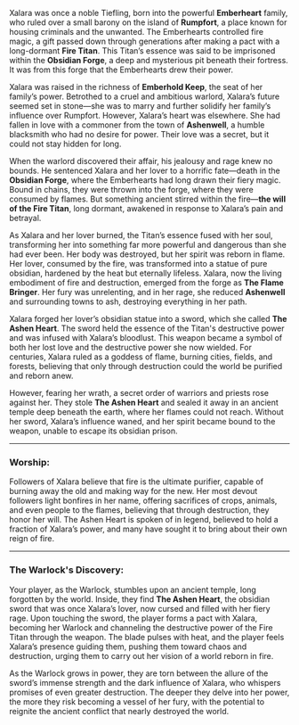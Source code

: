 Xalara was once a noble Tiefling, born into the powerful **Emberheart** family, who ruled over a small barony on the island of **Rumpfort**, a place known for housing criminals and the unwanted. The Emberhearts controlled fire magic, a gift passed down through generations after making a pact with a long-dormant **Fire Titan**. This Titan’s essence was said to be imprisoned within the **Obsidian Forge**, a deep and mysterious pit beneath their fortress. It was from this forge that the Emberhearts drew their power.

Xalara was raised in the richness of **Emberhold Keep**, the seat of her family’s power. Betrothed to a cruel and ambitious warlord, Xalara’s future seemed set in stone—she was to marry and further solidify her family’s influence over Rumpfort. However, Xalara’s heart was elsewhere. She had fallen in love with a commoner from the town of **Ashenwell**, a humble blacksmith who had no desire for power. Their love was a secret, but it could not stay hidden for long.

When the warlord discovered their affair, his jealousy and rage knew no bounds. He sentenced Xalara and her lover to a horrific fate—death in the **Obsidian Forge**, where the Emberhearts had long drawn their fiery magic. Bound in chains, they were thrown into the forge, where they were consumed by flames. But something ancient stirred within the fire—**the will of the Fire Titan**, long dormant, awakened in response to Xalara’s pain and betrayal.

As Xalara and her lover burned, the Titan’s essence fused with her soul, transforming her into something far more powerful and dangerous than she had ever been. Her body was destroyed, but her spirit was reborn in flame. Her lover, consumed by the fire, was transformed into a statue of pure obsidian, hardened by the heat but eternally lifeless. Xalara, now the living embodiment of fire and destruction, emerged from the forge as **The Flame Bringer**. Her fury was unrelenting, and in her rage, she reduced **Ashenwell** and surrounding towns to ash, destroying everything in her path.

Xalara forged her lover’s obsidian statue into a sword, which she called **The Ashen Heart**. The sword held the essence of the Titan's destructive power and was infused with Xalara’s bloodlust. This weapon became a symbol of both her lost love and the destructive power she now wielded. For centuries, Xalara ruled as a goddess of flame, burning cities, fields, and forests, believing that only through destruction could the world be purified and reborn anew.

However, fearing her wrath, a secret order of warriors and priests rose against her. They stole **The Ashen Heart** and sealed it away in an ancient temple deep beneath the earth, where her flames could not reach. Without her sword, Xalara’s influence waned, and her spirit became bound to the weapon, unable to escape its obsidian prison.

---

### **Worship:**

Followers of Xalara believe that fire is the ultimate purifier, capable of burning away the old and making way for the new. Her most devout followers light bonfires in her name, offering sacrifices of crops, animals, and even people to the flames, believing that through destruction, they honor her will. The Ashen Heart is spoken of in legend, believed to hold a fraction of Xalara’s power, and many have sought it to bring about their own reign of fire.

---

### **The Warlock's Discovery:**

Your player, as the Warlock, stumbles upon an ancient temple, long forgotten by the world. Inside, they find **The Ashen Heart**, the obsidian sword that was once Xalara’s lover, now cursed and filled with her fiery rage. Upon touching the sword, the player forms a pact with Xalara, becoming her Warlock and channeling the destructive power of the Fire Titan through the weapon. The blade pulses with heat, and the player feels Xalara’s presence guiding them, pushing them toward chaos and destruction, urging them to carry out her vision of a world reborn in fire.

As the Warlock grows in power, they are torn between the allure of the sword’s immense strength and the dark influence of Xalara, who whispers promises of even greater destruction. The deeper they delve into her power, the more they risk becoming a vessel of her fury, with the potential to reignite the ancient conflict that nearly destroyed the world.